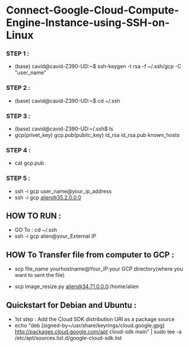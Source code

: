 # Connect-Google-Cloud-Compute-Engine-Instance-using-SSH-on-Linux

### STEP 1 :
- (base) cavid@cavid-Z390-UD:~$ ssh-keygen -t rsa -f ~/.ssh/gcp -C "user_name"

### STEP 2 :
- (base) cavid@cavid-Z390-UD:~$ cd ~/.ssh

### STEP 3 :
- (base) cavid@cavid-Z390-UD:~/.ssh$ ls
- gcp(privet_key)  gcp.pub(public_key)  id_rsa  id_rsa.pub  known_hosts


### STEP 4 : 
- cat gcp.pub 

### STEP 5 :
- ssh -i gcp user_name@your_ip_address
- ssh -i gcp alien@35.2.0.0.0

## HOW TO RUN :
- GO To : cd ~/.ssh 
- ssh -i gcp alien@your_External IP

## HOW To Transfer file from computer to GCP :

- scp file_name yourhostname@Your_IP:your GCP directory(where you want to sent the file)

- scp image_resize.py alien@34.71.0.0.0:/home/alien

## Quickstart for Debian and Ubuntu :
- 1st step : Add the Cloud SDK distribution URI as a package source
- echo "deb [signed-by=/usr/share/keyrings/cloud.google.gpg] http://packages.cloud.google.com/apt cloud-sdk main" | sudo tee -a /etc/apt/sources.list.d/google-cloud-sdk.list

